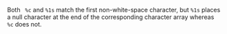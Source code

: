 Both ` %c` and `%1s` match the first non-white-space character, but `%1s` places a null character at the end of the corresponding character array whereas ` %c` does not.
